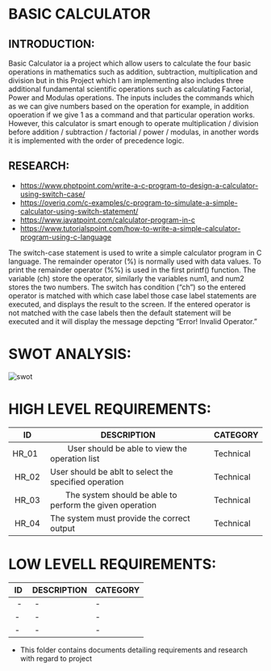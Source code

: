 <h1>BASIC CALCULATOR</h1>

<h2>INTRODUCTION:</h2>
Basic Calculator ia a project which allow users to calculate the four basic operations in mathematics such as addition, subtraction, multiplication and division but in this Project which I am implementing also includes three additional fundamental scientific operations such as calculating Factorial, Power and Modulas operations. The inputs includes the commands which as we can give numbers based on the operation for example, in addition opoeration if we give 1 as a command and that particular operation works. However, this calculator is smart enough to operate multiplication / division before addition / subtraction / factorial / power / modulas, in another words it is implemented with the order of precedence logic.




<h2>RESEARCH:</h2>

* https://www.phptpoint.com/write-a-c-program-to-design-a-calculator-using-switch-case/
* https://overiq.com/c-examples/c-program-to-simulate-a-simple-calculator-using-switch-statement/
* https://www.javatpoint.com/calculator-program-in-c
* https://www.tutorialspoint.com/how-to-write-a-simple-calculator-program-using-c-language




The switch-case statement is used to write a simple calculator program in C language. The remainder operator (%) is normally used with data values. To print the remainder operator (%%) is used in the first printf() function. The variable (ch) store the operator, similarly the variables num1, and num2 stores the two numbers. The switch has condition (“ch”) so the entered operator is matched with which case label those case label statements are executed, and displays the result to the screen. If the entered operator is not matched with the case labels then the default statement will be executed and it will display the message depcting “Error! Invalid Operator.” 





<h1>SWOT ANALYSIS:</h1>

![swot](https://user-images.githubusercontent.com/101571637/161125767-24d1b4ee-1f65-49fd-870f-43d2fa49c1f5.png)







<h1>HIGH LEVEL REQUIREMENTS:</h1>


<!DOCTYPE html>
<html>
<head>

</head>
<body>
	<table>
		<thead>
			<tr>
				<th>ID</th>
				<th>DESCRIPTION</th>
				<th>CATEGORY</th>
			</tr>
		</thead>
		<tbody>
			<tr>
				<td>HR_01&nbsp;</td>
				<td>&nbsp; &nbsp; &nbsp; &nbsp; User should be able to view the operation list</td>
				<td>Technical<br></td>
			</tr>
			<tr>
				<td>&nbsp;HR_02&nbsp;</td>
				<td>User should be ablt to select the specified operation</td>
				<td><span style="font-style: normal; font-weight: 400;">Technical</span><br></td>
			</tr>
			<tr>
				<td>&nbsp;HR_03</td>
				<td>&nbsp; &nbsp; &nbsp; &nbsp;The system should be able to perform the given operation</td>
				<td><span style="font-style: normal; font-weight: 400;">Technical</span><br></td>
			</tr>
			<tr>
				<td>&nbsp;HR_04</td>
				<td>The system must provide the correct output</td>
				<td><span style="font-style: normal; font-weight: 400;">Technical</span><br></td>
			</tr>
		</tbody>
	</table>
</body>
</html>





<h1>LOW LEVELL REQUIREMENTS:</h1>

</head>
<body>
	<table>
		<thead>
			<tr>
				<th>ID</th>
				<th>DESCRIPTION</th>
				<th>CATEGORY</th>
			</tr>
		</thead>
		<tbody>
			<tr>
				<td>&nbsp; -&nbsp;</td>
				<td>&nbsp;-</td>
				<td>-</td>
			</tr>
			<tr>
				<td>&nbsp;-</td>
				<td>&nbsp;-</td>
				<td>-</td>
			</tr>
			<tr>
				<td>&nbsp;-</td>
				<td>&nbsp;-</td>
				<td>-</td>
			</tr>
		</tbody>
	</table>
</body>
</html>


* This folder contains documents detailing requirements and research with regard to project 

